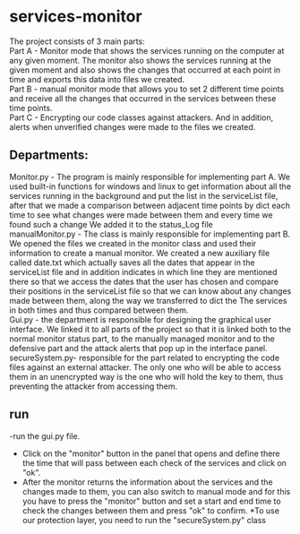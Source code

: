 # services-monitor

The project consists of 3 main parts: <br>
Part A - Monitor mode that shows the services running on the computer at any given moment. The monitor also shows the services running at the given moment and also shows the changes that occurred at each point in time and exports this data into files we created. <br>
Part B - manual monitor mode that allows you to set 2 different time points and receive all the changes that occurred in the services between these time points. <br>
Part C - Encrypting our code classes against attackers. 
And in addition, alerts when unverified changes were made to the files we created.

## Departments:
Monitor.py - The program is mainly responsible for implementing part A.
We used built-in functions for windows and linux to get information about all the services running in the background and put the list in the serviceList file, after that we made a comparison between adjacent time points by dict each time to see what changes were made between them and every time we found such a change We added it to the status_Log file
<br>
manualMonitor.py - The class is mainly responsible for implementing part B.
We opened the files we created in the monitor class and used their information to create a manual monitor. We created a new auxiliary file called date.txt which actually saves all the dates that appear in the serviceList file and in addition indicates in which line they are mentioned there so that we access the dates that the user has chosen and compare their positions in the serviceList file so that we can know about any changes made between them, along the way we transferred to dict the The services in both times and thus compared between them.
<br>
Gui.py - the department is responsible for designing the graphical user interface. We linked it to all parts of the project so that it is linked both to the normal monitor status part, to the manually managed monitor and to the defensive part and the attack alerts that pop up in the interface panel.
<br>
secureSystem.py- responsible for the part related to encrypting the code files against an external attacker. The only one who will be able to access them in an unencrypted way is the one who will hold the key to them, thus preventing the attacker from accessing them.

## run
-run the gui.py file.
- Click on the "monitor" button in the panel that opens and define there the time that will pass between each check of the services and click on "ok".
- After the monitor returns the information about the services and the changes made to them, you can also switch to manual mode and for this you have to press the "monitor" button and set a start and end time to check the changes between them and press "ok" to confirm.
*To use our protection layer, you need to run the "secureSystem.py" class
